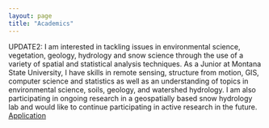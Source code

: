 ```yaml
---
layout: page
title: "Academics"
---
```


UPDATE2: I am interested in tackling issues in environmental science, vegetation, geology, hydrology and snow science through the use of a variety of spatial and statistical analysis techniques. As a Junior at Montana State University, I have skills in remote sensing, structure from motion, GIS, computer science and statistics as well as an understanding of topics in environmental science, soils, geology, and watershed hydrology. I am also participating in ongoing research in a geospatially based snow hydrology lab and would like to continue participating in active research in the future. [Application][1]



 [1]: https://storymaps.arcgis.com/stories/baebbcc87c614173b216ee965ecbef67


